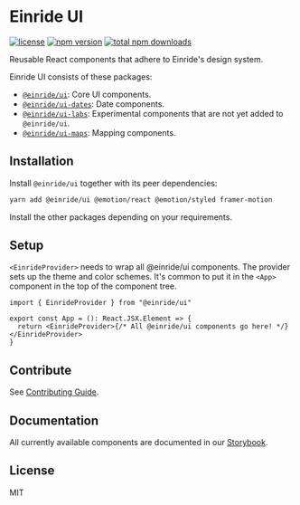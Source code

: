 # Einride UI

[![license](https://img.shields.io/npm/l/@einride/ui.svg)](https://github.com/einride/ui/blob/main/LICENSE)
[![npm version](https://img.shields.io/npm/v/@einride/ui.svg)](https://www.npmjs.com/package/@einride/ui)
[![total npm downloads](https://img.shields.io/npm/dt/@einride/ui.svg)](https://www.npmjs.com/package/@einride/ui)

Reusable React components that adhere to Einride's design system.

Einride UI consists of these packages:

- [`@einride/ui`](./packages/einride-ui/): Core UI components.
- [`@einride/ui-dates`](./packages/einride-ui-dates/): Date components.
- [`@einride/ui-labs`](./packages/einride-ui-labs/): Experimental components that are not yet added
  to `@einride/ui`.
- [`@einride/ui-maps`](./packages/einride-ui-maps/): Mapping components.

## Installation

Install `@einride/ui` together with its peer dependencies:

```bash
yarn add @einride/ui @emotion/react @emotion/styled framer-motion
```

Install the other packages depending on your requirements.

## Setup

`<EinrideProvider>` needs to wrap all @einride/ui components. The provider sets up the theme and
color schemes. It's common to put it in the `<App>` component in the top of the component tree.

```tsx
import { EinrideProvider } from "@einride/ui"

export const App = (): React.JSX.Element => {
  return <EinrideProvider>{/* All @einride/ui components go here! */}</EinrideProvider>
}
```

## Contribute

See [Contributing Guide](./CONTRIBUTING.md).

## Documentation

All currently available components are documented in our
[Storybook](https://storybook.einride.tech/).

## License

MIT
